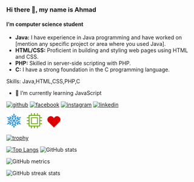 ### Hi there 👋, my name is Ahmad
#### I’m computer science student
- **Java:** I have experience in Java programming and have worked on [mention any specific project or area where you used Java].
- **HTML/CSS:** Proficient in building and styling web pages using HTML and CSS.
- **PHP:** Skilled in server-side scripting with PHP.
- **C:** I have a strong foundation in the C programming language.


Skills: Java,HTML,CSS,PHP,C

- 🌱 I’m currently learning JavaScript


[<img src='https://cdn.jsdelivr.net/npm/simple-icons@3.0.1/icons/github.svg' alt='github' height='40'>](https://github.com/kotkot21)  [<img src='https://cdn.jsdelivr.net/npm/simple-icons@3.0.1/icons/facebook.svg' alt='facebook' height='40'>](https://www.facebook.com/kot.kota21)  [<img src='https://cdn.jsdelivr.net/npm/simple-icons@3.0.1/icons/instagram.svg' alt='instagram' height='40'>](https://www.instagram.com/ahmad_barkat21/)  [<img src='https://cdn.jsdelivr.net/npm/simple-icons@3.0.1/icons/linkedin.svg' alt='linkedin' height='40'>](https://www.linkedin.com/in/ahmad-osama-853560216/)  

<a href='https://archiveprogram.github.com/'><img src='https://raw.githubusercontent.com/acervenky/animated-github-badges/master/assets/acbadge.gif' width='40' height='40'></a> <a href='https://docs.github.com/en/developers'><img src='https://raw.githubusercontent.com/acervenky/animated-github-badges/master/assets/devbadge.gif' width='40' height='40'></a> <a href='https://docs.github.com/en/github/supporting-the-open-source-community-with-github-sponsors'><img src='https://raw.githubusercontent.com/acervenky/animated-github-badges/master/assets/sponsorbadge.gif' width='35' height='35'></a> 

[![trophy](https://github-profile-trophy.vercel.app/?username=kotkot21)](https://github.com/ryo-ma/github-profile-trophy)

[![Top Langs](https://github-readme-stats.vercel.app/api/top-langs/?username=kotkot21)](https://github.com/anuraghazra/github-readme-stats) ![GitHub stats](https://github-readme-stats.vercel.app/api?username=kotkot21&show_icons=true)  

![GitHub metrics](https://metrics.lecoq.io/kotkot21)  

![GitHub streak stats](https://streak-stats.demolab.com/?user=kotkot21)  

